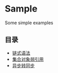 # Sample
Some simple examples

## 目录
* [链式语法]
* [集合对象弱引用]
* [异步转同步]

[链式语法]: List/链式语法.md
[集合对象弱引用]: List/集合对象弱引用.md
[异步转同步]: List/异步转同步.md